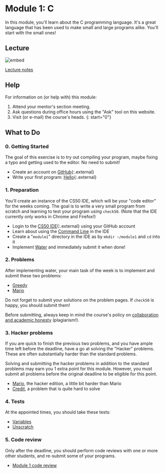 # Module 1: C

In this module, you'll learn about the C programming language. It's a great language that has been used to make small and large programs alike. You'll start with the small ones!


## Lecture

![embed](https://www.youtube.com/embed/e9Eds2Rc_x8)

[Lecture notes](/lectures/c)


## Help

For information on (or help with) this module:

1. Attend your mentor's section meeting.
1. Ask questions during office hours using the "Ask" tool on this website.
1. Visit (or e-mail) the course's heads.
{: start="0"}


## What to Do

### 0. Getting Started

The goal of this exercise is to try out compiling your program, maybe fixing a typo and getting used to the editor. No need to submit!

- Create an account on [GitHub](https://github.com/join){:.external}
- Write your first program: [Hello](https://lab.cs50.io/uva/cs50x/master/problems/hello/){:.external}

### 1. Preparation

You'll create an instance of the CS50 IDE, which will be your "code editor" for the weeks coming. The goal is to write a very small program from scratch and learning to test your program using `check50`. (Note that the IDE currently only works in Chrome and Firefox!)

- Login to the [CS50 IDE](https://ide.cs50.io/){:.external} using your GitHub account
- Learn about using the [Command Line](/shorts/command-line) in the IDE
- Create a "`module1`" directory in the IDE as by `mkdir ~/module1` and `cd` into it
- Implement [Water](/problems/water) and immediately submit it when done!

### 2. Problems

After implementing water, your main task of the week is to implement and submit these two problems:

- [Greedy](/problems/greedy)
- [Mario](/problems/mario-less)

Do not forget to submit your solutions on the problem pages. If `check50` is happy, you should submit them!

Before submitting, always keep in mind the course's policy on [collaboration and academic honesty](/syllabus#samenwerken-fraude-en-plagiaat) (plagiarism!).

### 3. Hacker problems

If you are quick to finish the previous two problems, and you have ample time left before the deadline, have a go at solving the "Hacker" problems. These are often substantially harder than the standard problems.

Solving and submitting the hacker problems in addition to the standard problems may earn you 1 extra point for this module. However, you must submit all problems before the original deadline to be eligible for this point.

- [Mario](/problems/mario-more), the hacker edition, a little bit harder than Mario
- [Credit](/problems/credit), a problem that is quite hard to solve

### 4. Tests

At the appointed times, you should take these tests:

- [Variables](/exercises/variables)
- [Unscratch](/exercises/unscratch)

### 5. Code review

Only after the deadline, you should perform code reviews with one or more other students, and re-submit some of your programs.

- [Module 1 code review](/reviews/c)
